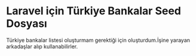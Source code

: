 # Laravel için Türkiye Bankalar Seed Dosyası

Türkiye bankalar listesi oluşturmam gerektiği için oluşturdum.İşine yarayan arkadaşlar alıp kullanabilirler.
